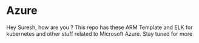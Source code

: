 # Azure
Hey Suresh, how are you ?
This repo has these ARM Template and ELK for kubernetes and other stuff related to  Microsoft Azure. Stay tuned for more 
